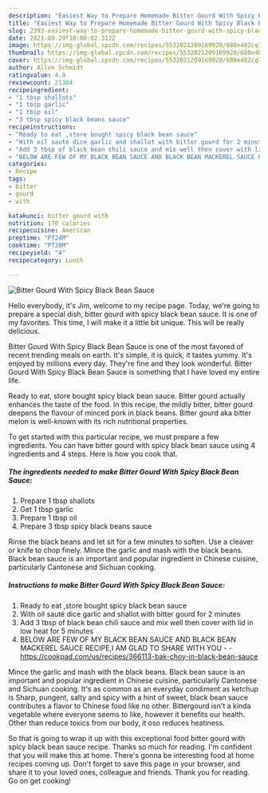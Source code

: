 ```yaml
---
description: "Easiest Way to Prepare Homemade Bitter Gourd With Spicy Black Bean Sauce"
title: "Easiest Way to Prepare Homemade Bitter Gourd With Spicy Black Bean Sauce"
slug: 2393-easiest-way-to-prepare-homemade-bitter-gourd-with-spicy-black-bean-sauce
date: 2021-09-29T10:00:02.312Z
image: https://img-global.cpcdn.com/recipes/5532021209169920/680x482cq70/bitter-gourd-with-spicy-black-bean-sauce-recipe-main-photo.jpg
thumbnail: https://img-global.cpcdn.com/recipes/5532021209169920/680x482cq70/bitter-gourd-with-spicy-black-bean-sauce-recipe-main-photo.jpg
cover: https://img-global.cpcdn.com/recipes/5532021209169920/680x482cq70/bitter-gourd-with-spicy-black-bean-sauce-recipe-main-photo.jpg
author: Allen Schmidt
ratingvalue: 4.9
reviewcount: 21304
recipeingredient:
- "1 tbsp shallots"
- "1 tbsp garlic"
- "1 tbsp oil"
- "3 tbsp spicy black beans sauce"
recipeinstructions:
- "Ready to eat ,store bought spicy black bean sauce"
- "With oil sauté dice garlic and shallot with bitter gourd for 2 minutes"
- "Add 3 tbsp of black bean chili sauce and mix well then cover with lid in low heat for 5 minutes"
- "BELOW ARE FEW OF MY BLACK BEAN SAUCE AND BLACK BEAN MACKEREL SAUCE RECIPE,I AM GLAD TO SHARE WITH YOU  https://cookpad.com/us/recipes/366113-bak-choy-in-black-bean-sauce"
categories:
- Recipe
tags:
- bitter
- gourd
- with

katakunci: bitter gourd with 
nutrition: 170 calories
recipecuisine: American
preptime: "PT24M"
cooktime: "PT38M"
recipeyield: "4"
recipecategory: Lunch

---
```



![Bitter Gourd With Spicy Black Bean Sauce](https://img-global.cpcdn.com/recipes/5532021209169920/680x482cq70/bitter-gourd-with-spicy-black-bean-sauce-recipe-main-photo.jpg)

Hello everybody, it's Jim, welcome to my recipe page. Today, we're going to prepare a special dish, bitter gourd with spicy black bean sauce. It is one of my favorites. This time, I will make it a little bit unique. This will be really delicious.

Bitter Gourd With Spicy Black Bean Sauce is one of the most favored of recent trending meals on earth. It's simple, it is quick, it tastes yummy. It's enjoyed by millions every day. They're fine and they look wonderful. Bitter Gourd With Spicy Black Bean Sauce is something that I have loved my entire life.

Ready to eat, store bought spicy black bean sauce. Bitter gourd actually enhances the taste of the food. In this recipe, the mildly bitter, bitter gourd deepens the flavour of minced pork in black beans. Bitter gourd aka bitter melon is well-known with its rich nutritional properties.


To get started with this particular recipe, we must prepare a few ingredients. You can have bitter gourd with spicy black bean sauce using 4 ingredients and 4 steps. Here is how you cook that.

<!--inarticleads1-->

##### The ingredients needed to make Bitter Gourd With Spicy Black Bean Sauce:

1. Prepare 1 tbsp shallots
1. Get 1 tbsp garlic
1. Prepare 1 tbsp oil
1. Prepare 3 tbsp spicy black beans sauce


Rinse the black beans and let sit for a few minutes to soften. Use a cleaver or knife to chop finely. Mince the garlic and mash with the black beans. Black bean sauce is an important and popular ingredient in Chinese cuisine, particularly Cantonese and Sichuan cooking. 

<!--inarticleads2-->

##### Instructions to make Bitter Gourd With Spicy Black Bean Sauce:

1. Ready to eat ,store bought spicy black bean sauce
1. With oil sauté dice garlic and shallot with bitter gourd for 2 minutes
1. Add 3 tbsp of black bean chili sauce and mix well then cover with lid in low heat for 5 minutes
1. BELOW ARE FEW OF MY BLACK BEAN SAUCE AND BLACK BEAN MACKEREL SAUCE RECIPE,I AM GLAD TO SHARE WITH YOU -  - https://cookpad.com/us/recipes/366113-bak-choy-in-black-bean-sauce


Mince the garlic and mash with the black beans. Black bean sauce is an important and popular ingredient in Chinese cuisine, particularly Cantonese and Sichuan cooking. It&#39;s as common as an everyday condiment as ketchup is Sharp, pungent, salty and spicy with a hint of sweet, black bean sauce contributes a flavor to Chinese food like no other. Bittergourd isn&#39;t a kinda vegetable where everyone seems to like, however it benefits our health. Other than reduce toxics from our body, it oso reduces heatiness. 

So that is going to wrap it up with this exceptional food bitter gourd with spicy black bean sauce recipe. Thanks so much for reading. I'm confident that you will make this at home. There's gonna be interesting food at home recipes coming up. Don't forget to save this page in your browser, and share it to your loved ones, colleague and friends. Thank you for reading. Go on get cooking!
